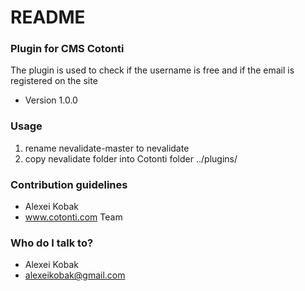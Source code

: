 # README #

### Plugin for CMS Cotonti ###

The plugin is used to check if the username is free 
and if the email is registered on the site

* Version
1.0.0

### Usage

1) rename nevalidate-master to nevalidate
2) copy nevalidate folder into Cotonti folder ../plugins/


### Contribution guidelines ###

* Alexei Kobak
* www.cotonti.com Team

### Who do I talk to? ###

* Alexei Kobak
* alexeikobak@gmail.com